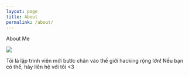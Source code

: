 ```yaml
---
layout: page
title: About
permalink: /about/
---
```

<div class="manual manual-title">
  About Me
</div>
<p>
  <img class="about" src="https://www.elevenfifty.org/wp-content/uploads/2017/09/coder-traits.png"/>
  <div class="manual-content">
    Tôi là lập trình viên mới bước chân vào thế giới hacking rộng lớn!
    Nếu bạn có thể, hãy liên hệ với tôi <3
  </div>
</p>
